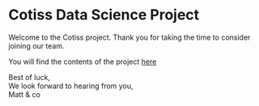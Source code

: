 # Cotiss Data Science Project

Welcome to the Cotiss project. Thank you for taking the time to consider joining our team.

You will find the contents of the project [here](https://github.com/Cotiss/cotiss_ds_project/blob/main/keyword_analyser.ipynb)

Best of luck,  
We look forward to hearing from you,  
Matt & co
